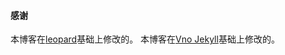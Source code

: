 #### 感谢   
本博客在[leopard](http://baixin.io)基础上修改的。
本博客在[Vno Jekyll](https://github.com/onevcat/vno-jekyll)基础上修改的。  
